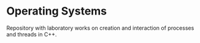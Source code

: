 # Operating Systems

Repository with laboratory works on creation and interaction of processes and threads in C++.